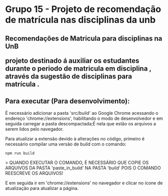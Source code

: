 # Grupo 15 - Projeto de recomendação de matrícula nas disciplinas da unb
<h2> Recomendações de Matricula para disciplinas na UnB
<p> projeto destinado á auxiliar os estudantes durante o periodo de matricula em disciplina , através da sugestão de disciplinas para matrícula .  
<h2> Para executar (Para desenvolvimento): </h2>
<p>É necessário adicionar a pasta 'src/build' ao Google Chrome acessando o endereço 'chrome://extensions', habilitando o modo de desenvolvedor e em seguida carregar a pasta descompactada;É nela que estão os arquivos a serem lidos pelo navegador.

Para atualizar a extensão devido à alterações no código, primeiro é necessário compilar uma versão de build com o comando:</p>

```
npm run build
```
<p>
    > QUANDO EXECUTAR O COMANDO, É NECESSÁRIO QUE COPIE OS ARQUIVOS DA PASTA 'paste_in_build' NA PASTA 'build' POIS O COMANDO REESCREVE OS ARQUIVOS!
</p>
<p>E em seguida ir em 'chrome://extensions' no navegador e clicar no ícone de atualização para atualizar a página.</p>
